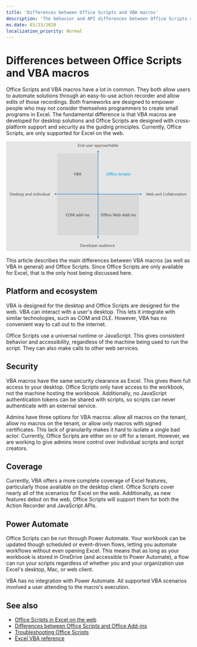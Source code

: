 ```yaml
---
title: 'Differences between Office Scripts and VBA macros'
description: 'The behavior and API differences between Office Scripts and Excel VBA macros.'
ms.date: 03/23/2020
localization_priority: Normal
---
```


# Differences between Office Scripts and VBA macros

Office Scripts and VBA macros have a lot in common. They both allow users to automate solutions through an easy-to-use action recorder and allow edits of those recordings. Both frameworks are designed to empower people who may not consider themselves programmers to create small programs in Excel.
The fundamental difference is that VBA macros are developed for desktop solutions and Office Scripts are designed with cross-platform support and security as the guiding principles. Currently, Office Scripts, are only supported for Excel on the web.

![A four-quadrant diagram showing the areas of focus for different Office extensibility solutions. Both Office Scripts and VBA macros are designed to help end-users create solution, but Office Scripts are built for the web and collaboration (whereas VBA is for the desktop).)](../images/office-programmability-diagram.png)

This article describes the main differences between VBA macros (as well as VBA in general) and Office Scripts. Since Office Scripts are only available for Excel, that is the only host being discussed here.

## Platform and ecosystem

VBA is designed for the desktop and Office Scripts are designed for the web. VBA can interact with a user's desktop. This lets it integrate with similar technologies, such as COM and OLE. However, VBA has no convenient way to call out to the internet.

Office Scripts use a universal runtime or JavaScript. This gives consistent behavior and accessibility, regardless of the machine being used to run the script. They can also make calls to other web services.

## Security

VBA macros have the same security clearance as Excel. This gives them full access to your desktop. Office Scripts only have access to the workbook, not the machine hosting the workbook. Additionally, no JavaScript authentication tokens can be shared with scripts, so scripts can never authenticate with an external service.

Admins have three options for VBA macros: allow all macros on the tenant, allow no macros on the tenant, or allow only macros with signed certificates. This lack of granularity makes it hard to isolate a single bad actor. Currently, Office Scripts are either on or off for a tenant. However, we are working to give admins more control over individual scripts and script creators.

## Coverage

Currently, VBA offers a more complete coverage of Excel features, particularly those available on the desktop client. Office Scripts cover nearly all of the scenarios for Excel on the web. Additionally, as new features debut on the web, Office Scripts will support them for both the Action Recorder and JavaScript APIs.

## Power Automate

Office Scripts can be run through Power Automate. Your workbook can be updated though scheduled or event-driven flows, letting you automate workflows without even opening Excel. This means that as long as your workbook is stored in OneDrive (and accessible to Power Automate), a flow can run your scripts regardless of whether you and your organization use Excel's desktop, Mac, or web client.

VBA has no integration with Power Automate. All supported VBA scenarios involved a user attending to the macro's execution.

## See also

- [Office Scripts in Excel on the web](../overview/excel.md)
- [Differences between Office Scripts and Office Add-ins](add-ins-differences.md)
- [Troubleshooting Office Scripts](../testing/troubleshooting.md)
- [Excel VBA reference](/office/vba/api/overview/excel)
